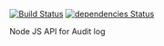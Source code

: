 [![Build Status](https://travis-ci.com/vdvpie22/audit-log-api-mongodb.svg?branch=master)](https://travis-ci.com/vdvpie22/audit-log-api-mongodb)
[![dependencies Status](https://david-dm.org/vdvpie22/audit-log-api-mongodb/status.svg)](https://david-dm.org/vdvpie22/audit-log-api-mongodb)

Node JS API for Audit log